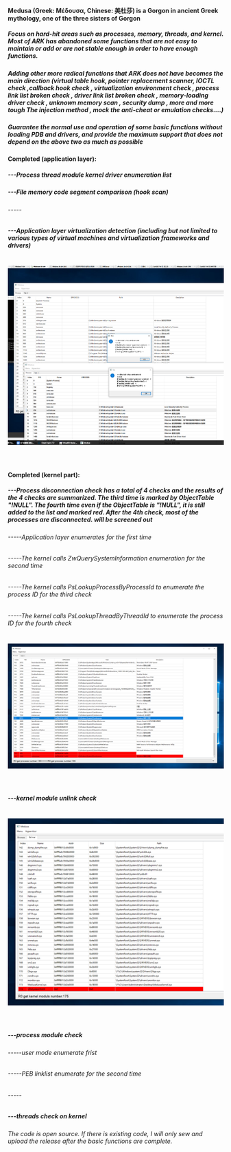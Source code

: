 #### Medusa (Greek: Μέδουσα, Chinese: 美杜莎) is a Gorgon in ancient Greek mythology, one of the three sisters of Gorgon

##### Focus on hard-hit areas such as processes, memory, threads, and kernel. Most of ARK has abandoned some functions that are not easy to maintain or add or are not stable enough in order to have enough functions.

##### Adding other more radical functions that ARK does not have becomes the main direction (virtual table hook, pointer replacement scanner, IOCTL check ,callback hook check , virtualization environment check , process link list broken check , driver link list broken check , memory-loading driver check , unknown memory scan , security dump , more and more tough The injection method , mock the anti-cheat or emulation checks....)

##### Guarantee the normal use and operation of some basic functions without loading PDB and drivers, and provide the maximum support that does not depend on the above two as much as possible

#### Completed (application layer):

##### ---Process thread module kernel driver enumeration list

##### ---File memory code segment comparison (hook scan)

###### -----

##### ---Application layer virtualization detection (including but not limited to various types of virtual machines and virtualization frameworks and drivers)

<h1 align="center">
	<img src="1.png" >
	<br>
	<br>
</h1>

#### Completed (kernel part):

##### ---Process disconnection check has a total of 4 checks and the results of the 4 checks are summarized. The third time is marked by ObjectTable "!NULL". The fourth time even if the ObjectTable is "!NULL", it is still added to the list and marked red. After the 4th check, most of the processes are disconnected. will be screened out

###### -----Application layer enumerates for the first time

###### -----The kernel calls ZwQuerySystemInformation enumeration for the second time

###### -----The kernel calls PsLookupProcessByProcessId to enumerate the process ID for the third check

###### -----The kernel calls PsLookupThreadByThreadId to enumerate the process ID for the fourth check

<h1 align="center">
	<img src="2.png" >
	<br>
	<br>
</h1>

##### ---kernel module unlink check

<h1 align="center">
	<img src="3.png" >
	<br>
	<br>
</h1>

##### ---process module check

###### -----user mode enumerate frist

###### -----PEB linklist enumerate for the second time

###### -----

##### ---threads check on kernel

###### The code is open source. If there is existing code, I will only sew and upload the release after the basic functions are complete.

